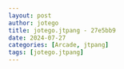 ```yaml
---
layout: post
author: jotego
title: jotego.jtpang - 27e5bb9
date: 2024-07-27
categories: [Arcade, jtpang]
tags: [jotego.jtpang]
---
```


